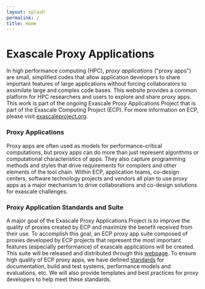 ```yaml
---
layout: splash
permalink: /
title: Home
---
```


# Exascale Proxy Applications

In high performance computing (HPC), _proxy applications_ ("proxy apps") are
small, simplified codes that allow application developers to share important
features of large applications without forcing collaborators to assimilate
large and complex code bases. This website provides a common platform for HPC
researchers and users to explore and share proxy apps.  This work is part of
the ongoing Exascale Proxy Applications Project that is part of the Exascale
Computing Project (ECP).  For more information on ECP, please visit
[exascaleproject.org](http://exascaleproject.org).

### Proxy Applications

Proxy apps are often used as models for performance-critical computations, but
proxy apps can do more than just represent algorithms or computational
characteristics of apps.  They also capture programming methods and styles that
drive requirements for compilers and other elements of the tool chain. Within
ECP, application teams, co-design centers, software technology projects and
vendors all plan to use proxy apps as a major mechanism to drive collaborations
and co-design solutions for exascale challenges.

### Proxy Application Standards and Suite

A major goal of the Exascale Proxy Applications Project is to improve the
quality of proxies created by ECP and maximize the benefit received from their
use. To accomplish this goal, an ECP proxy app suite composed of proxies
developed by ECP projects that represent the most important features
(especially performance) of exascale applications will be created. This suite
will be released and distributed through this [webpage](ecp-apps).  To ensure
high quality of ECP proxy apps, we have defined [standards](standards) for
documentation, build and test systems, performance models and evaluations, etc.
We will also provide templates and best practices for proxy developers to help
meet these standards.
